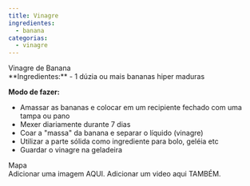```yaml
---
title: Vinagre
ingredientes:
  - banana
categorias:
  - vinagre
---
```

<div class="content-receita" markdown="1" data-slug="{{ page.slug }}">
<div class="content-title">Vinagre de Banana</div>
**Ingredientes:**
- 1 dúzia ou mais bananas hiper maduras

**Modo de fazer:**
- Amassar as bananas e colocar em um recipiente fechado com uma tampa ou pano
- Mexer diariamente durante 7 dias
- Coar a "massa" da banana e separar o líquido (vinagre)
- Utilizar a parte sólida como ingrediente para bolo, geléia etc
- Guardar o vinagre na geladeira
</div>

<div class="content-mapa" markdown="1" data-slug="{{ page.slug }}">
<div class="content-title">Mapa</div>
Adicionar uma imagem AQUI.  
Adicionar um video aqui TAMBÉM.
</div>
